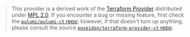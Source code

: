 > This provider is a derived work of the [Terraform Provider](https://github.com/poseidon/terraform-provider-ct)
> distributed under [MPL 2.0](https://www.mozilla.org/en-US/MPL/2.0/). If you encounter a bug or missing feature,
> first check the [`pulumi/pulumi-ct` repo](https://github.com/pulumi/pulumi-ct/issues); however, if that doesn't turn up anything,
> please consult the source [`poseidon/terraform-provider-ct` repo](https://github.com/poseidon/terraform-provider-ct/issues).

